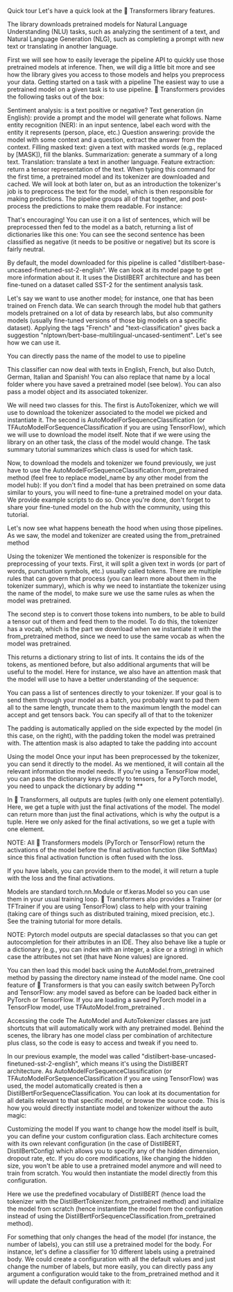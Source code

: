 Quick tour
Let's have a quick look at the 🤗 Transformers library features. 

The library downloads pretrained models for Natural Language Understanding (NLU) tasks, such as analyzing the sentiment of a text, and Natural Language Generation (NLG), such as completing a prompt with new text or translating in another language.

First we will see how to easily leverage the pipeline API to quickly use those pretrained models at inference. Then, we will dig a little bit more and see how the library gives you access to those models and helps you preprocess your data.
Getting started on a task with a pipeline
The easiest way to use a pretrained model on a given task is to use pipeline. 🤗 Transformers provides the following tasks out of the box:

Sentiment analysis: is a text positive or negative?
Text generation (in English): provide a prompt and the model will generate what follows.
Name entity recognition (NER): in an input sentence, label each word with the entity it represents (person, place, etc.)
Question answering: provide the model with some context and a question, extract the answer from the context.
Filling masked text: given a text with masked words (e.g., replaced by [MASK]), fill the blanks.
Summarization: generate a summary of a long text.
Translation: translate a text in another language.
Feature extraction: return a tensor representation of the text.
When typing this command for the first time, a pretrained model and its tokenizer are downloaded and cached. We will look at both later on, but as an introduction the tokenizer's job is to preprocess the text for the model, which is then responsible for making predictions. The pipeline groups all of that together, and post-process the predictions to make them readable. For instance:

That's encouraging! You can use it on a list of sentences, which will be preprocessed then fed to the model as a batch, returning a list of dictionaries like this one:
You can see the second sentence has been classified as negative (it needs to be positive or negative) but its score is fairly neutral.

By default, the model downloaded for this pipeline is called "distilbert-base-uncased-finetuned-sst-2-english". We can look at its model page to get more information about it. It uses the DistilBERT architecture and has been fine-tuned on a dataset called SST-2 for the sentiment analysis task.

Let's say we want to use another model; for instance, one that has been trained on French data. We can search through the model hub that gathers models pretrained on a lot of data by research labs, but also community models (usually fine-tuned versions of those big models on a specific dataset). Applying the tags "French" and "text-classification" gives back a suggestion "nlptown/bert-base-multilingual-uncased-sentiment". Let's see how we can use it.

You can directly pass the name of the model to use to pipeline

This classifier can now deal with texts in English, French, but also Dutch, German, Italian and Spanish! You can also replace that name by a local folder where you have saved a pretrained model (see below). You can also pass a model object and its associated tokenizer.

We will need two classes for this. The first is AutoTokenizer, which we will use to download the tokenizer associated to the model we picked and instantiate it. The second is AutoModelForSequenceClassification (or TFAutoModelForSequenceClassification if you are using TensorFlow), which we will use to download the model itself. Note that if we were using the library on an other task, the class of the model would change. The task summary tutorial summarizes which class is used for which task.



Now, to download the models and tokenizer we found previously, we just have to use the AutoModelForSequenceClassification.from_pretrained method (feel free to replace model_name by any other model from the model hub):
If you don't find a model that has been pretrained on some data similar to yours, you will need to fine-tune a pretrained model on your data. We provide example scripts to do so. Once you're done, don't forget to share your fine-tuned model on the hub with the community, using this tutorial.




Let's now see what happens beneath the hood when using those pipelines. As we saw, the model and tokenizer are created using the from_pretrained method

Using the tokenizer
We mentioned the tokenizer is responsible for the preprocessing of your texts. First, it will split a given text in words (or part of words, punctuation symbols, etc.) usually called tokens. There are multiple rules that can govern that process (you can learn more about them in the tokenizer summary), which is why we need to instantiate the tokenizer using the name of the model, to make sure we use the same rules as when the model was pretrained.

The second step is to convert those tokens into numbers, to be able to build a tensor out of them and feed them to the model. To do this, the tokenizer has a vocab, which is the part we download when we instantiate it with the from_pretrained method, since we need to use the same vocab as when the model was pretrained.

This returns a dictionary string to list of ints. It contains the ids of the tokens, as mentioned before, but also additional arguments that will be useful to the model. Here for instance, we also have an attention mask that the model will use to have a better understanding of the sequence:

You can pass a list of sentences directly to your tokenizer. If your goal is to send them through your model as a batch, you probably want to pad them all to the same length, truncate them to the maximum length the model can accept and get tensors back. You can specify all of that to the tokenizer

The padding is automatically applied on the side expected by the model (in this case, on the right), with the padding token the model was pretrained with. The attention mask is also adapted to take the padding into account

Using the model
Once your input has been preprocessed by the tokenizer, you can send it directly to the model. As we mentioned, it will contain all the relevant information the model needs. If you're using a TensorFlow model, you can pass the dictionary keys directly to tensors, for a PyTorch model, you need to unpack the dictionary by adding **

In 🤗 Transformers, all outputs are tuples (with only one element potentially). Here, we get a tuple with just the final activations of the model.
The model can return more than just the final activations, which is why the output is a tuple. Here we only asked for the final activations, so we get a tuple with one element.

NOTE: All 🤗 Transformers models (PyTorch or TensorFlow) return the activations of the model before the final activation function (like SoftMax) since this final activation function is often fused with the loss.

If you have labels, you can provide them to the model, it will return a tuple with the loss and the final activations.

Models are standard torch.nn.Module or tf.keras.Model so you can use them in your usual training loop. 🤗 Transformers also provides a Trainer (or TFTrainer if you are using TensorFlow) class to help with your training (taking care of things such as distributed training, mixed precision, etc.). See the training tutorial for more details.

NOTE: Pytorch model outputs are special dataclasses so that you can get autocompletion for their attributes in an IDE. They also behave like a tuple or a dictionary (e.g., you can index with an integer, a slice or a string) in which case the attributes not set (that have None values) are ignored.

You can then load this model back using the AutoModel.from_pretrained method by passing the directory name instead of the model name. One cool feature of 🤗 Transformers is that you can easily switch between PyTorch and TensorFlow: any model saved as before can be loaded back either in PyTorch or TensorFlow. If you are loading a saved PyTorch model in a TensorFlow model, use TFAutoModel.from_pretrained .

Accessing the code
The AutoModel and AutoTokenizer classes are just shortcuts that will automatically work with any pretrained model. Behind the scenes, the library has one model class per combination of architecture plus class, so the code is easy to access and tweak if you need to.

In our previous example, the model was called "distilbert-base-uncased-finetuned-sst-2-english", which means it's using the DistilBERT architecture. As AutoModelForSequenceClassification (or TFAutoModelForSequenceClassification if you are using TensorFlow) was used, the model automatically created is then a DistilBertForSequenceClassification. You can look at its documentation for all details relevant to that specific model, or browse the source code. This is how you would directly instantiate model and tokenizer without the auto magic:

Customizing the model
If you want to change how the model itself is built, you can define your custom configuration class. Each architecture comes with its own relevant configuration (in the case of DistilBERT, DistilBertConfig) which allows you to specify any of the hidden dimension, dropout rate, etc. If you do core modifications, like changing the hidden size, you won't be able to use a pretrained model anymore and will need to train from scratch. You would then instantiate the model directly from this configuration.

Here we use the predefined vocabulary of DistilBERT (hence load the tokenizer with the DistilBertTokenizer.from_pretrained method) and initialize the model from scratch (hence instantiate the model from the configuration instead of using the DistilBertForSequenceClassification.from_pretrained method).

For something that only changes the head of the model (for instance, the number of labels), you can still use a pretrained model for the body. For instance, let's define a classifier for 10 different labels using a pretrained body. We could create a configuration with all the default values and just change the number of labels, but more easily, you can directly pass any argument a configuration would take to the from_pretrained method and it will update the default configuration with it:






